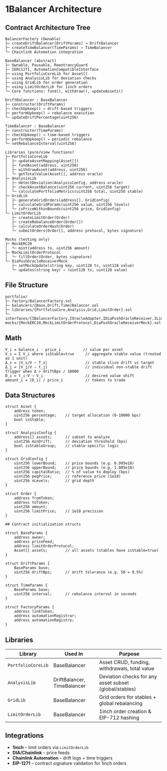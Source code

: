 # 1Balancer Architecture

## Contract Architecture Tree
```
BalancerFactory (Ownable)
├─ createDriftBalancer(DriftParams) → DriftBalancer
├─ createTimeBalancer(TimeParams) → TimeBalancer
└─ Chainlink Automation integration

BaseBalancer (abstract)
├─ Ownable, Pausable, ReentrancyGuard
├─ IERC1271, AutomationCompatibleInterface
├─ using PortfolioCoreLib for Asset[]
├─ using AnalysisLib for deviation checks
├─ using GridLib for order generation
├─ using LimitOrderLib for 1inch orders
└─ Core functions: fund(), withdraw(), updateAssets()

DriftBalancer : BaseBalancer
├─ constructor(DriftParams)
├─ checkUpkeep() → drift-based triggers
├─ performUpkeep() → rebalance execution
└─ updateDriftPercentage(uint256)

TimeBalancer : BaseBalancer
├─ constructor(TimeParams)
├─ checkUpkeep() → time-based triggers
├─ performUpkeep() → periodic rebalance
└─ setRebalanceInterval(uint256)

Libraries (pure/view functions)
├─ PortfolioCoreLib
│  ├─ updateAssetMapping(Asset[])
│  ├─ fundAsset(address, uint256)
│  ├─ withdrawAsset(address, uint256)
│  └─ getTotalValue(Asset[], address oracle)
├─ AnalysisLib
│  ├─ detectDeviation(AnalysisConfig, address oracle)
│  ├─ checkAssetBalance(uint256 current, uint256 target)
│  └─ calculatePortfolioMetrics(uint256 total, uint256 stable)
├─ GridLib
│  ├─ generateGridOrders(address[], GridConfig)
│  ├─ calculateGridParams(uint256 value, uint256 levels)
│  └─ isPriceWithinBounds(uint256 price, GridConfig)
└─ LimitOrderLib
   ├─ createLimitOrder(Order)
   ├─ createRebalanceOrder(Order[])
   ├─ calculateOrderHash(Order)
   └─ submitOrders(Order[], address protocol, bytes signature)

Mocks (testing only)
├─ MockERC20
│  └─ mint(address to, uint256 amount)
├─ MockLimitOrderProtocol
│  └─ fillOrder(Order, bytes signature)
└─ DiaPushOracleReceiverMock
   ├─ setMockUpdate(string key, uint128 ts, uint128 value)
   └─ updates(string key) → (uint128 ts, uint128 value)
```

## File Structure
```
portfolio/
├─ factory/BalancerFactory.sol
├─ balancers/{Base,Drift,Time}Balancer.sol  
├─ libraries/{PortfolioCore,Analysis,Grid,LimitOrder}.sol
└─ interfaces/{IBalancerFactory,IOracleAdapter,IDiaPushOracleReceiver,ILimitOrderProtocol,IERC1271}.sol
mocks/{MockERC20,MockLimitOrderProtocol,DiaPushOracleReceiverMock}.sol
```

## Math
```
V_i = balance_i · price_i          // value per asset
V_s = Σ V_i where isStable=true     // aggregate stable value (treated as 1 unit)
Δ_s = |V_s/V − T_s|                 // stable slice drift vs target
Δ_j = |V_j/V − t_j|                 // individual non-stable drift
Trigger when Δ > driftBps / 10000
D_i = t_i·V − V_i                   // desired value shift
amount_i = |D_i| / price_i          // tokens to trade
```

## Data Structures
```solidity
struct Asset {
    address token;
    uint256 percentage;    // target allocation (0-10000 bps)
    bool isStable;
}

struct AnalysisConfig {
    address[] assets;      // subset to analyze
    uint256 minDrift;      // deviation threshold (bps)
    bool isStableGroup;    // stable-specific logic
}

struct GridConfig {
    uint256 lowerBound;    // price bounds (e.g. 0.995e18)
    uint256 upperBound;    // price bounds (e.g. 1.005e18)
    uint256 capitalRatio;  // % of value to deploy (bps)
    uint256 pegPrice;      // reference price (1e18)
    uint256 nLevels;       // grid depth
}

struct Order {
    address fromToken;
    address toToken;
    uint256 amount;
    uint256 limitPrice;    // 1e18 precision
}

## Contract initialization structs

struct BaseParams {
    address owner;
    address priceFeed;
    address limitOrderProtocol;
    Asset[] assets;        // all assets (stables have isStable=true)
}

struct DriftParams {
    BaseParams base;
    uint256 driftBps;      // drift tolerance (e.g. 50 = 0.5%)
}

struct TimeParams {
    BaseParams base;
    uint256 interval;      // rebalance interval in seconds
}

struct FactoryParams {
    address linkToken;
    address automationRegistrar;
    address automationRegistry;
}
```

## Libraries
| Library | Used In | Purpose |
|---------|---------|---------|
| `PortfolioCoreLib` | BaseBalancer | Asset CRUD, funding, withdrawals, total value |
| `AnalysisLib` | DriftBalancer, TimeBalancer | Deviation checks for any asset subset (global/stables) |
| `GridLib` | BaseBalancer | Grid orders for stables + global rebalancing |
| `LimitOrderLib` | BaseBalancer | 1inch order creation & EIP-712 hashing |

## Integrations
* **1inch** – limit orders via `LimitOrderLib`
* **DIA/Chainlink** – price feeds  
* **Chainlink Automation** – drift logs + time triggers
* **EIP-1271** – contract signature validation for 1inch orders
